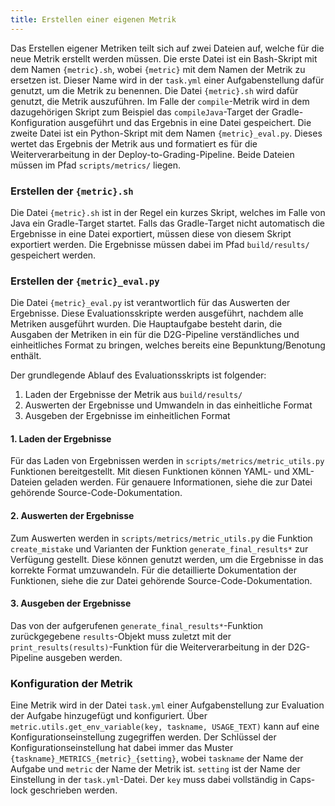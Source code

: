 ```yaml
---
title: Erstellen einer eigenen Metrik
---
```


Das Erstellen eigener Metriken teilt sich auf zwei Dateien auf, welche für die neue Metrik erstellt werden müssen. Die erste Datei ist ein Bash-Skript mit dem Namen `{metric}.sh`, wobei `{metric}` mit dem Namen der Metrik zu ersetzen ist. Dieser Name wird in der `task.yml` einer Aufgabenstellung dafür genutzt, um die Metrik zu benennen. Die Datei `{metric}.sh` wird dafür genutzt, die Metrik auszuführen. Im Falle der `compile`-Metrik wird in dem dazugehörigen Skript zum Beispiel das `compileJava`-Target der Gradle-Konfiguration ausgeführt und das Ergebnis in eine Datei gespeichert. Die zweite Datei ist ein Python-Skript mit dem Namen `{metric}_eval.py`. Dieses wertet das Ergebnis der Metrik aus und formatiert es für die Weiterverarbeitung in der Deploy-to-Grading-Pipeline. Beide Dateien müssen im Pfad `scripts/metrics/` liegen.

### Erstellen der `{metric}.sh`

Die Datei `{metric}.sh` ist in der Regel ein kurzes Skript, welches im Falle von Java ein Gradle-Target startet. Falls das Gradle-Target nicht automatisch die Ergebnisse in eine Datei exportiert, müssen diese von diesem Skript exportiert werden. Die Ergebnisse müssen dabei im Pfad `build/results/` gespeichert werden.

### Erstellen der `{metric}_eval.py`

Die Datei `{metric}_eval.py` ist verantwortlich für das Auswerten der Ergebnisse. Diese Evaluationsskripte werden ausgeführt, nachdem alle Metriken ausgeführt wurden. Die Hauptaufgabe besteht darin, die Ausgaben der Metriken in ein für die D2G-Pipeline verständliches und einheitliches Format zu bringen, welches bereits eine Bepunktung/Benotung enthält.

Der grundlegende Ablauf des Evaluationsskripts ist folgender:
1. Laden der Ergebnisse der Metrik aus `build/results/`
2. Auswerten der Ergebnisse und Umwandeln in das einheitliche Format
3. Ausgeben der Ergebnisse im einheitlichen Format

#### 1. Laden der Ergebnisse

Für das Laden von Ergebnissen werden in `scripts/metrics/metric_utils.py` Funktionen bereitgestellt. Mit diesen Funktionen können YAML- und XML-Dateien geladen werden. Für genauere Informationen, siehe die zur Datei gehörende Source-Code-Dokumentation.

#### 2. Auswerten der Ergebnisse

Zum Auswerten werden in `scripts/metrics/metric_utils.py` die Funktion `create_mistake` und Varianten der Funktion `generate_final_results*` zur Verfügung gestellt. Diese können genutzt werden, um die Ergebnisse in das korrekte Format umzuwandeln. Für die detaillierte Dokumentation der Funktionen, siehe die zur Datei gehörende Source-Code-Dokumentation.

#### 3. Ausgeben der Ergebnisse

Das von der aufgerufenen `generate_final_results*`-Funktion zurückgegebene `results`-Objekt muss zuletzt mit der `print_results(results)`-Funktion für die Weiterverarbeitung in der D2G-Pipeline ausgeben werden.

### Konfiguration der Metrik

Eine Metrik wird in der Datei `task.yml` einer Aufgabenstellung zur Evaluation der Aufgabe hinzugefügt und konfiguriert. Über `metric.utils.get_env_variable(key, taskname, USAGE_TEXT)` kann auf eine Konfigurationseinstellung zugegriffen werden. Der Schlüssel der Konfigurationseinstellung hat dabei immer das Muster `{taskname}_METRICS_{metric}_{setting}`, wobei `taskname` der Name der Aufgabe und `metric` der Name der Metrik ist. `setting` ist der Name der Einstellung in der `task.yml`-Datei. Der `key` muss dabei vollständig in Caps-lock geschrieben werden.
